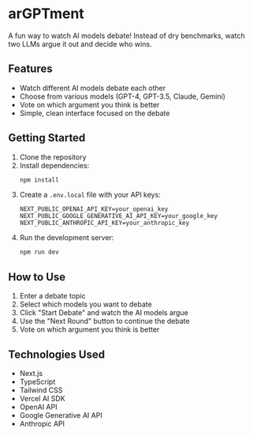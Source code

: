 # arGPTment

A fun way to watch AI models debate! Instead of dry benchmarks, watch two LLMs argue it out and decide who wins.

## Features

- Watch different AI models debate each other
- Choose from various models (GPT-4, GPT-3.5, Claude, Gemini)
- Vote on which argument you think is better
- Simple, clean interface focused on the debate

## Getting Started

1. Clone the repository
2. Install dependencies:
   ```bash
   npm install
   ```
3. Create a `.env.local` file with your API keys:
   ```
   NEXT_PUBLIC_OPENAI_API_KEY=your_openai_key
   NEXT_PUBLIC_GOOGLE_GENERATIVE_AI_API_KEY=your_google_key
   NEXT_PUBLIC_ANTHROPIC_API_KEY=your_anthropic_key
   ```
4. Run the development server:
   ```bash
   npm run dev
   ```

## How to Use

1. Enter a debate topic
2. Select which models you want to debate
3. Click "Start Debate" and watch the AI models argue
4. Use the "Next Round" button to continue the debate
5. Vote on which argument you think is better

## Technologies Used

- Next.js
- TypeScript
- Tailwind CSS
- Vercel AI SDK
- OpenAI API
- Google Generative AI API
- Anthropic API
